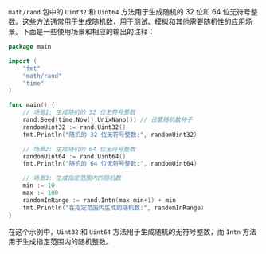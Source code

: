 `math/rand` 包中的 `Uint32` 和 `Uint64` 方法用于生成随机的 32 位和 64 位无符号整数。这些方法通常用于生成随机数，用于测试、模拟和其他需要随机性的应用场景。下面是一些使用场景和相应的输出的注释：

```go
package main

import (
	"fmt"
	"math/rand"
	"time"
)

func main() {
	// 场景1: 生成随机的 32 位无符号整数
	rand.Seed(time.Now().UnixNano()) // 设置随机数种子
	randomUint32 := rand.Uint32()
	fmt.Println("随机的 32 位无符号整数:", randomUint32)

	// 场景2: 生成随机的 64 位无符号整数
	randomUint64 := rand.Uint64()
	fmt.Println("随机的 64 位无符号整数:", randomUint64)

	// 场景3: 生成指定范围内的随机数
	min := 10
	max := 100
	randomInRange := rand.Intn(max-min+1) + min
	fmt.Println("在指定范围内生成的随机数:", randomInRange)
}
```

在这个示例中，`Uint32` 和 `Uint64` 方法用于生成随机的无符号整数，而 `Intn` 方法用于生成指定范围内的随机整数。